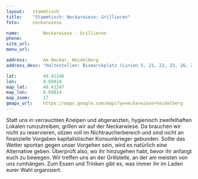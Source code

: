 ```yaml
---
layout:   stammtisch
title:    "Stammtisch: Neckarwiese: Grillieren"
foto:     neckarwiese

name:         Neckarwiese - Grillieren
phone:
site_url:
menu_url:

address:      Am Neckar, Heidelberg
address_desc: "Haltestellen: Bismarckplatz (Linien 5, 21, 22, 23, 26, 29, 31, 32, 33, 34, 35, 39, 720, 735, 752, 754, 755, 1004 und 1007), Brückenstraße (Linien 5, 23 und 31), Jahnstraße (Linien 21, 24, 32, 721 und 724)"

lat:          49.41246
lon:          8.68814
map_lat:      49.41247
map_lon:      8.68814
map_zoom:     17
gmaps_url:    https://maps.google.com/maps?q=neckarwiese+heidelberg
---
```

Statt uns in verrauchten Kneipen und abgeranzten, hygienisch zweifelhaften
Lokalen rumzutreiben, grillen wir auf der Neckarwiese.  Da brauchen wir nicht
zu reservieren, sitzen voll im Nichtraucherbereich und sind nicht an
finanzielle Vorgaben kapitalistischer Konsumkrieger gebunden.  Sollte das
Wetter spontan gegen unser Vorgehen sein, wird es natürlich eine Alternative
geben. Überprüft also, wo ihr hinzugehen habt, bevor ihr anfangt euch zu
bewegen.  Wir treffen uns an der Grillstelle, an der am meisten von uns
rumhängen. Zum Essen und Trinken gibt es, was immer ihr im Laden eurer Wahl
organisiert.
